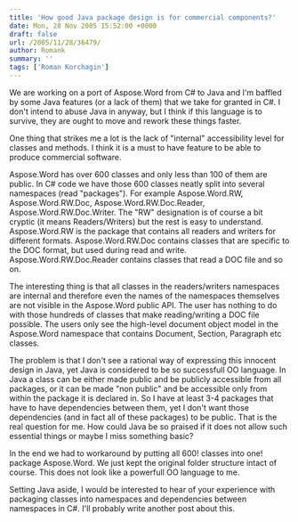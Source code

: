 ```yaml
---
title: 'How good Java package design is for commercial components?'
date: Mon, 28 Nov 2005 15:52:00 +0000
draft: false
url: /2005/11/28/36479/
author: Romank
summary: ''
tags: ['Roman Korchagin']
---
```


We are working on a port of Aspose.Word from C# to Java and I'm baffled by some Java features (or a lack of them) that we take for granted in C#. I don't intend to abuse Java in anyway, but I think if this language is to survive, they are ought to move and rework these things faster.

One thing that strikes me a lot is the lack of "internal" accessibility level for classes and methods. I think it is a must to have feature to be able to produce commercial software.

Aspose.Word has over 600 classes and only less than 100 of them are public. In C# code we have those 600 classes neatly split into several namespaces (read "packages"). For example Aspose.Word.RW, Aspose.Word.RW.Doc, Aspose.Word.RW.Doc.Reader, Aspose.Word.RW.Doc.Writer. The "RW" designation is of course a bit cryptic (it means Readers/Writers) but the rest is easy to understand. Aspose.Word.RW is the package that contains all readers and writers for different formats. Aspose.Word.RW.Doc contains classes that are specific to the DOC format, but used during read and write. Aspose.Word.RW.Doc.Reader contains classes that read a DOC file and so on.

The interesting thing is that all classes in the readers/writers namespaces are internal and therefore even the names of the namespaces themselves are not visible in the Aspose.Word public API. The user has nothing to do with those hundreds of classes that make reading/writing a DOC file possible. The users only see the high-level document object model in the Aspose.Word namespace that contains Document, Section, Paragraph etc classes.

The problem is that I don't see a rational way of expressing this innocent design in Java, yet Java is considered to be so successfull OO language. In Java a class can be either made public and be publicly accessible from all packages, or it can be made "non public" and be accessible only from within the package it is declared in. So I have at least 3-4 packages that have to have dependencies between them, yet I don't want those dependencies (and in fact all of these packages) to be public. That is the real question for me. How could Java be so praised if it does not allow such essential things or maybe I miss something basic?

In the end we had to workaround by putting all 600! classes into one! package Aspose.Word. We just kept the original folder structure intact of course. This does not look like a powerfull OO language to me.

Setting Java aside, I would be interested to hear of your experience with packaging classes into namespaces and dependencies between namespaces in C#. I'll probably write another post about this.








